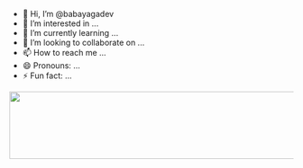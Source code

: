 - 👋 Hi, I’m @babayagadev
- 👀 I’m interested in ...
- 🌱 I’m currently learning ...
- 💞️ I’m looking to collaborate on ...
- 📫 How to reach me ...
- 😄 Pronouns: ...
- ⚡ Fun fact: ...


<a href="https://github.com/babayagadev/gitanimals">
  <img src="https://render.gitanimals.org/lines/{babayagadev}" width="1000" height="120"/>
</a>


<!---
babayagadev/babayagadev is a ✨ special ✨ repository because its `README.md` (this file) appears on your GitHub profile.
You can click the Preview link to take a look at your changes.
--->
